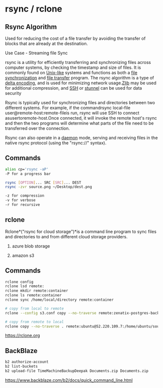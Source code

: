 # rsync / rclone

## Rsync Algorithm

Used for reducing the cost of a file transfer by avoiding the transfer of blocks that are already at the destination.

Use Case - Streaming file Sync

rsync is a utility for efficiently transferring and synchronizing files across computer systems, by checking the timestamp and size of files. It is commonly found on [Unix-like](https://en.wikipedia.org/wiki/Unix-like) systems and functions as both a [file synchronization](https://en.wikipedia.org/wiki/File_synchronization) and [file transfer](https://en.wikipedia.org/wiki/File_transfer) program. The rsync algorithm is a type of [delta encoding](https://en.wikipedia.org/wiki/Delta_encoding), and is used for minimizing network usage.[Zlib](https://en.wikipedia.org/wiki/Zlib) may be used for additional compression,  and [SSH](https://en.wikipedia.org/wiki/Secure_Shell) or [stunnel](https://en.wikipedia.org/wiki/Stunnel) can be used for data security

Rsync is typically used for synchronizing files and directories between two different systems. For example, if the commandrsync local-file user@remote-host:remote-fileis run, rsync will use SSH to connect asusertoremote-host.Once connected, it will invoke the remote host's rsync and then the two programs will determine what parts of the file need to be transferred over the connection.

Rsync can also operate in a [daemon](https://en.wikipedia.org/wiki/Daemon_(computer_software)) mode, serving and receiving files in the native rsync protocol (using the "rsync://" syntax).

## Commands

```bash
alias cp='rsync -aP'
-P for a progress bar

rsync [OPTION]... SRC [SRC]... DEST
rsync -zvr source.png ~/Desktop/dest.png

-z for compression
-v for verbose
-r for recursive
```

## rclone

Rclone*("rsync for cloud storage")*is a command line program to sync files and directories to and from different cloud storage providers.

1. azure blob storage

2. amazon s3

## Commands

```bash
rclone config
rclone lsd remote:
rclone mkdir remote:container
rclone ls remote:container
rclone sync /home/local/directory remote:container

# copy from local to remote
rclone --config s3.conf copy --no-traverse remote:zenatix-postgres-backup/`date +%Y-%m-%d`/$dump_file.tar.gz .

# copy from remote to local
rclone copy --no-traverse . remote:ubuntu@52.220.109.7:/home/ubuntu/sources/zenalytix/media/images/deployment_photos
```

<https://rclone.org>

## BackBlaze

```bash
b2 authorize-account
b2 list-buckets
b2 upload-file TimeMachineBackupDeepak Documents.zip Documents.zip
```

<https://www.backblaze.com/b2/docs/quick_command_line.html>
